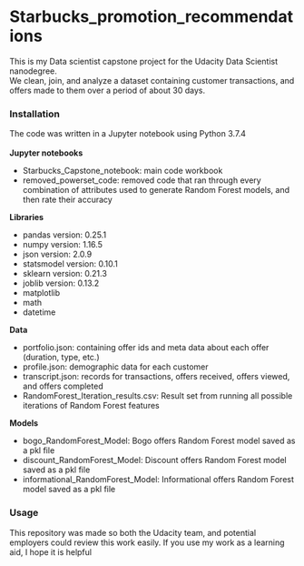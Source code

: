 # Starbucks_promotion_recommendations
 This is my Data scientist capstone project for the Udacity Data Scientist nanodegree.<br>
 We clean, join, and analyze a dataset containing customer transactions, and offers made to them over a period of about 30 days.

### Installation
The code was written in a Jupyter notebook using Python 3.7.4<br><br>
<b>Jupyter notebooks</b>
<ul>
    <li>Starbucks_Capstone_notebook: main code workbook</li>
    <li>removed_powerset_code: removed code that ran through every combination of attributes used to generate Random Forest models, and then rate their accuracy</li>
</ul>
<b>Libraries</b>
<ul>
    <li>pandas version: 0.25.1</li>
    <li>numpy version: 1.16.5</li>
    <li>json version: 2.0.9</li>
    <li>statsmodel version: 0.10.1</li>
    <li>sklearn version: 0.21.3</li>
    <li>joblib version: 0.13.2</li>
    <li>matplotlib</li>
    <li>math</li>
    <li>datetime</li>
</ul>
<b>Data</b>
<ul>
    <li>portfolio.json: containing offer ids and meta data about each offer (duration, type, etc.)</li>
    <li>profile.json: demographic data for each customer</li>
    <li>transcript.json: records for transactions, offers received, offers viewed, and offers completed</li>
    <li>RandomForest_Iteration_results.csv: Result set from running all possible iterations of Random Forest features</li>
</ul>
<b>Models</b>
<ul>
    <li>bogo_RandomForest_Model: Bogo offers Random Forest model saved as a pkl file</li>
    <li>discount_RandomForest_Model: Discount offers Random Forest model saved as a pkl file</li>
    <li>informational_RandomForest_Model: Informational offers Random Forest model saved as a pkl file</li>
</ul>

### Usage
This repository was made so both the Udacity team, and potential employers could review this work easily. If you use my work as a learning aid, I hope it is helpful